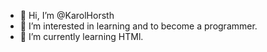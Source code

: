 - 👋 Hi, I’m @KarolHorsth
- 👀 I’m interested in learning and to become a programmer.
- 🌱 I’m currently learning HTMl.

<!---
KarolHorsth/KarolHorsth is a ✨ special ✨ repository because its `README.md` (this file) appears on your GitHub profile.
You can click the Preview link to take a look at your changes.
--->
